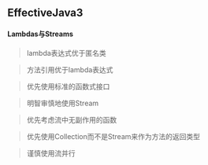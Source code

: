 ## EffectiveJava3

#### Lambdas与Streams

> lambda表达式优于匿名类

> 方法引用优于lambda表达式

> 优先使用标准的函数式接口

> 明智审慎地使用Stream

> 优先考虑流中无副作用的函数

> 优先使用Collection而不是Stream来作为方法的返回类型

> 谨慎使用流并行